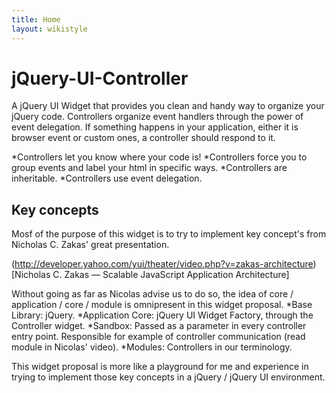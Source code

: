 ```yaml
---
title: Home
layout: wikistyle
---
```

jQuery-UI-Controller
====================
A jQuery UI Widget that provides you clean and handy way to organize your jQuery code. 
Controllers organize event handlers through the power of event delegation. If something happens 
in your application, either it is browser event or custom ones, a controller should respond to it.

*Controllers let you know where your code is!
*Controllers force you to group events and label your html in specific ways.
*Controllers are inheritable.
*Controllers use event delegation.


Key concepts
---------------------
Mosf of the purpose of this widget is to try to implement key concept's from Nicholas C. Zakas' great presentation.

(http://developer.yahoo.com/yui/theater/video.php?v=zakas-architecture)[Nicholas C. Zakas — Scalable JavaScript Application Architecture]

Without going as far as Nicolas advise us to do so, the idea of core / application / core / module is omnipresent in this widget proposal.
*Base Library: jQuery.
*Application Core: jQuery UI Widget Factory, through the Controller widget.
*Sandbox: Passed as a parameter in every controller entry point. Responsible for example of controller communication (read module in Nicolas' video).
*Modules: Controllers in our terminology.


This widget proposal is more like a playground for me and experience in trying to implement those key concepts in a jQuery / jQuery UI environment.
